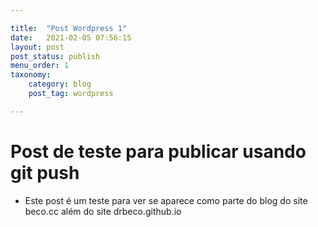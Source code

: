 ```yaml
---

title:  "Post Wordpress 1"
date:   2021-02-05 07:56:15
layout: post
post_status: publish
menu_order: 1
taxonomy:
    category: blog
    post_tag: wordpress

---
```


# Post de teste para publicar usando git push 

* Este post é um teste para ver se aparece como parte do blog do site beco.cc além do site drbeco.github.io



